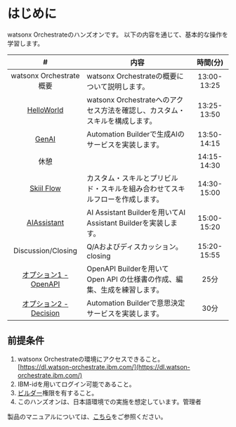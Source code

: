 # はじめに

watsonx Orchestrateのハンズオンです。
以下の内容を通じて、基本的な操作を学習します。

|  #                         |                    内容                                         |時間(分)|
|:---:                       |------------------------------------------------------------------|   :---:      |
|watsonx Orchestrate概要|watsonx Orchestrateの概要について説明します。|13:00-13:25 |
|[HelloWorld](lab1.md)  |watsonx Orchestrateへのアクセス方法を確認し、カスタム・スキルを構成します。 |13:25-13:50           |
|[GenAI](lab2_GenAI.md)       |Automation Builderで生成AIのサービスを実装します。                      |13:50-14:15          |
|休憩||14:15-14:30|
|[Skiil Flow](lab3.md)             |カスタム・スキルとプリビルド・スキルを組み合わせてスキルフローを作成します。    |14:30-15:00           |
|[AIAssistant](lab5_AIAssistant.md) |AI Assistant Builderを用いてAI Assistant Builderを実装します。         |15:00-15:20         |
|Discussion/Closing  |Q/Aおよびディスカッション。closing|15:20-15:55   |
|[オプション1 - OpenAPI](OpenAPI.md)      |OpenAPI Builderを用いて Open API の仕様書の作成、編集、生成を練習します。  |25分          |
|[オプション2 - Decision](lab4.md)             |Automation Builderで意思決定サービスを実装します。                      |30分          |


## 前提条件
 1. watsonx Orchestrateの環境にアクセスできること。  
 [https://dl.watson-orchestrate.ibm.com/](https://dl.watson-orchestrate.ibm.com/) 　　 
 2. IBM-idを用いてログイン可能であること。
 3. <a href="https://www.ibm.com/docs/ja/watsonx/watson-orchestrate/current?topic=team-roles-watsonx-orchestrate#builder" target="_blank" rel="noopener noreferrer">ビルダー</a>権限を有すること。
 4. このハンズオンは、日本語環境での実施を想定しています。管理者


製品のマニュアルについては、<a href="https://www.ibm.com/docs/ja/watsonx/watson-orchestrate/current" target="_blank" rel="noopener noreferrer">こちら</a>をご参照ください。
